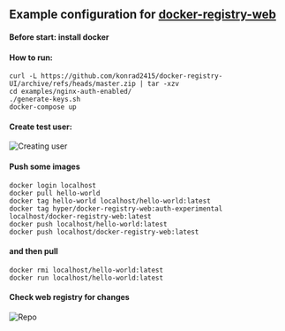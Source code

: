 ## Example configuration for [docker-registry-web](https://github.com/mkuchin/docker-registry-web)

#### Before start: install docker
  

#### How to run:
    
    curl -L https://github.com/konrad2415/docker-registry-UI/archive/refs/heads/master.zip | tar -xzv
    cd examples/nginx-auth-enabled/
    ./generate-keys.sh
    docker-compose up
    

#### Create test user:
![Creating user](https://github.com/konrad2415/docker-registry-UI/blob/master/images/create-test.gif)
                 

#### Push some images

    docker login localhost
    docker pull hello-world
    docker tag hello-world localhost/hello-world:latest
    docker tag hyper/docker-registry-web:auth-experimental localhost/docker-registry-web:latest
    docker push localhost/hello-world:latest
    docker push localhost/docker-registry-web:latest

#### and then pull

    docker rmi localhost/hello-world:latest
	docker run localhost/hello-world:latest
	
#### Check web registry for changes
![Repo](https://github.com/konrad2415/docker-registry-UI/blob/master/images/repo.gif)
